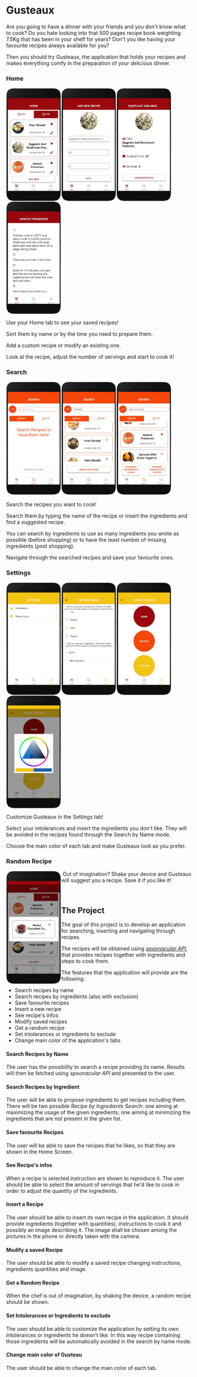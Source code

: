 # Gusteaux

Are you going to have a dinner with your friends and you don't know what to cook? Do you hate looking into that 500 pages recipe book weighting 7.5Kg that has been in your shelf for years? Don't you like having your favourite recipes always available for you?

Then you should try Gusteaux, the application that holds your recipes and makes everything comfy in the preparation of your delicious dinner. 

### Home

<img align='center' src=".\gusteauDocsUtils\homeScreen.png" width=150 /><img align='center' src="gusteauDocsUtils/modifyScreen.png" width=150 /><img align='center' src="gusteauDocsUtils/infoScreen.png" width=150 /><img align='center' src="gusteauDocsUtils/stepsScreen.png" width=150 />

Use your Home tab to see your saved recipes! 

Sort them by name or by the time you need to prepare them. 

Add a custom recipe or modify an existing one.

Look at the recipe, adjust the number of servings and start to cook it!

### Search

<img  src=".\gusteauDocsUtils\searchScreen.png" width=150 /><img src=".\gusteauDocsUtils\nameScreen.png" width=150 /><img src=".\gusteauDocsUtils\ingredientScreen.png" width=150 />

Search the recipes you want to cook!

Search them by typing the name of the recipe or insert the ingredients and find a suggested recipe. 

You can search by ingredients to use as many ingredients you wrote as possible (before shopping) or to have the least number of missing ingredients (post shopping).

Navigate through the searched recipes and save your favourite ones.

### Settings

<img align='center' src=".\gusteauDocsUtils\settingsScreen.png" width=150 /><img align='center' src=".\gusteauDocsUtils\intolerancesScreen.png" width=150 /><img align='center' src=".\gusteauDocsUtils\colorsScreen.png" width=150 /><img align='center' src=".\gusteauDocsUtils\colors2Screen.png" width=150 />

Customize Gusteaux in the Settings tab!

Select your intolerances and insert the ingredients you don't like. They will be avoided in the recipes found through the Search by Name mode.

Choose the main color of each tab and make Gusteaux look as you prefer.

### Random Recipe

<img align='left' src=".\gusteauDocsUtils\randomScreen.png" width=150 /> 



​							Out of imagination? Shake your device and Gusteaux will suggest you a recipe. 							Save it if you like it!






<br/>

## The Project

The goal of this project is to develop an application for searching, inserting and navigating through recipes.

The recipes will be obtained using [*spoonacular API*](https://spoonacular.com/food-api/docs), that provides recipes together with ingredients and steps to cook them.

The features that the application will provide are the following:

- Search recipes by name
- Search recipes by ingredients (also with exclusion)
- Save favourite recipes
- Insert a new recipe
- See recipe's infos
- Modify saved recipes
- Get a random recipe
- Set intolerances or ingredients to exclude
- Change main color of the application's tabs

#### Search Recipes by Name

The user has the possibility to search a recipe providing its name. Results will then be fetched using *spoonacular API* and presented to the user. 

#### Search Recipes by Ingredient

The user will be able to propose ingredients to get recipes including them. There will be two possible *Recipe by Ingredients Search*: one aiming at maximizing the usage of the given ingredients; one aiming at minimizing the ingredients that are not present in the given list.

#### Save favourite Recipes

The user will be able to save the recipes that he likes, so that they are shown in the Home Screen. 

#### See Recipe's infos

When a recipe is selected instruction are shown to reproduce it. The user should be able to select the amount of servings that he'd like to cook in order to adjust the quantity of the ingredients.

#### Insert a Recipe

The user should be able to insert its own recipe in the application. It should provide ingredients (together with quantities), instructions to cook it and possibly an image describing it. The image shall be chosen among the pictures in the phone or directly taken with the camera.

#### Modify a saved Recipe

The user should be able to modify a saved recipe changing instructions, ingredients quantities and image.

#### Get a Random Recipe

When the chef is out of imagination, by shaking the device, a random recipe should be shown.

#### Set Intolerances or Ingredients to exclude

The user should be able to customize the application by setting its own intolerances or ingredients he doesn't like. In this way recipe containing those ingredients will be automatically avoided in the search by name mode.

#### Change main color of Gusteau

The user should be able to change the main color of each tab.
